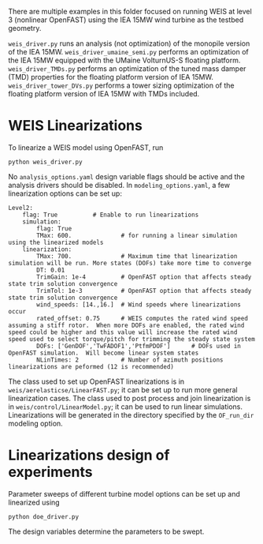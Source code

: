 There are multiple examples in this folder focused on running WEIS at level 3 (nonlinear OpenFAST) using the IEA 15MW wind turbine as the testbed geometry.

`weis_driver.py` runs an analysis (not optimization) of the monopile version of the IEA 15MW.
`weis_driver_umaine_semi.py` performs an optimization of the IEA 15MW equipped with the UMaine VolturnUS-S floating platform.
`weis_driver_TMDs.py` performs an optimization of the tuned mass damper (TMD) properties for the floating platform version of IEA 15MW.
`weis_driver_tower_DVs.py` performs a tower sizing optimization of the floating platform version of IEA 15MW with TMDs included.
 


# WEIS Linearizations
To linearize a WEIS model using OpenFAST, run
 ```
 python weis_driver.py
 ```
 
 No `analysis_options.yaml` design variable flags should be active and the analysis drivers should be disabled. 
 In `modeling_options.yaml`, a few linearization options can be set up:
```
Level2:
    flag: True          # Enable to run linearizations
    simulation:        
        flag: True
        TMax: 600.              # for running a linear simulation using the linearized models
    linearization:
        TMax: 700.              # Maximum time that linearization simulation will be run. More states (DOFs) take more time to converge
        DT: 0.01
        TrimGain: 1e-4          # OpenFAST option that affects steady state trim solution convergence
        TrimTol: 1e-3           # OpenFAST option that affects steady state trim solution convergence
        wind_speeds: [14.,16.]  # Wind speeds where linearizations occur
        rated_offset: 0.75      # WEIS computes the rated wind speed assuming a stiff rotor.  When more DOFs are enabled, the rated wind speed could be higher and this value will increase the rated wind speed used to select torque/pitch for trimming the steady state system
        DOFs: ['GenDOF','TwFADOF1','PtfmPDOF']      # DOFs used in OpenFAST simulation.  Will become linear system states
        NLinTimes: 2            # Number of azimuth positions linearizations are peformed (12 is recommended)
```

The class used to set up OpenFAST linearizations is in `weis/aerelasticse/LinearFAST.py`; it can be set up to run more general linearization cases.
The class used to post process and join linearization is in `weis/control/LinearModel.py`; it can be used to run linear simulations.
Linearizations will be generated in the directory specified by the `OF_run_dir` modeling option.
 
 # Linearizations design of experiments
 Parameter sweeps of different turbine model options can be set up and linearized using 
  ```
 python doe_driver.py
  ```
  
The design variables determine the parameters to be swept.